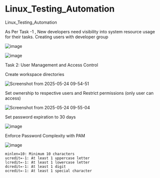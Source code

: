 # Linux_Testing_Automation
Linux_Testing_Automation


As Per Task -1 , New developers need visibility into system resource usage for their tasks.
Creating users with developer group

![image](https://github.com/user-attachments/assets/dbb6faf9-e279-4199-9420-cbd7b1a5c184)



![image](https://github.com/user-attachments/assets/bf9d745c-215d-4437-83e7-1875581b27ee)

Task 2: User Management and Access Control

Create workspace directories

![Screenshot from 2025-05-24 09-54-51](https://github.com/user-attachments/assets/64a123fe-9274-44af-96ab-ce4daa9129d1)


Set ownership to respective users and Restrict permissions (only user can access)

![Screenshot from 2025-05-24 09-55-04](https://github.com/user-attachments/assets/d4f39304-b273-4532-8321-d5fc8e8cf55a)


Set password expiration to 30 days

![image](https://github.com/user-attachments/assets/cf01664d-0fa9-4ca8-8c45-1f9e56065afe)

 
Enforce Password Complexity with PAM

![image](https://github.com/user-attachments/assets/f4da23d3-a1bf-4319-ae56-2c1845259f98)

    minlen=10: Minimum 10 characters    
    ucredit=-1: At least 1 uppercase letter    
    lcredit=-1: At least 1 lowercase letter    
    dcredit=-1: At least 1 digit    
    ocredit=-1: At least 1 special character

